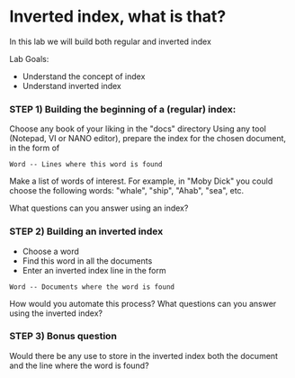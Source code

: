 # Inverted index, what is that?

In this lab we will build both regular and inverted index

Lab Goals:

* Understand the concept of index
* Understand inverted index


### STEP 1) Building the beginning of a (regular) index: 

Choose any book of your liking in the "docs" directory
Using any tool (Notepad, VI or NANO editor), prepare the index for the
chosen document, in the form of 

`Word -- Lines where this word is found`

Make a list of words of interest. For example, in "Moby Dick" you could choose 
the following words: "whale", "ship", "Ahab", "sea", etc.

What questions can you answer using an index?

### STEP 2) Building an inverted index

* Choose a word
* Find this word in all the documents
* Enter an inverted index line in the form

`Word -- Documents where the word is found`

How would you automate this process?
What questions can you answer using the inverted index?

### STEP 3) Bonus question

Would there be any use to store in the inverted index both the 
document and the line where the word is found?


